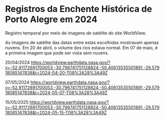 # Registros da Enchente Histórica de Porto Alegre em 2024

Registro temporal por meio de imagens de satélite do site WorldView.

As imagens de satélite das datas entre estas escolhidas mostravam apenas nuvens. 
Em 20 de abril, o volume dos rios estava normal. Em 07 de maio, é a primeira imagem que pode ser vista sem nuvens.

20/04/2024
https://worldview.earthdata.nasa.gov/?v=-52.91172691700053,-30.796741751128824,-50.40613535501891,-29.57918085147838&t=2024-04-20-T08%3A28%3A49Z

07/05/2024
https://worldview.earthdata.nasa.gov/?v=-52.91172691700053,-30.796741751128824,-50.40613535501891,-29.57918085147838&t=2024-05-07-T08%3A28%3A49Z

15/05/2025
https://worldview.earthdata.nasa.gov/?v=-52.91172691700053,-30.796741751128824,-50.40613535501891,-29.57918085147838&t=2024-05-15-T08%3A28%3A49Z
